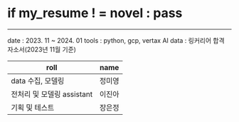# if my_resume ! = novel : pass

---

date : 2023. 11 ~ 2024. 01
tools : python, gcp, vertax AI
data : 링커리어 합격 자소서(2023년 11월 기준)

|roll|name|
|---|---|
|data 수집, 모델링|정미영|
|전처리 및 모델링 assistant|이진아|
|기획 및 테스트|장은정|
